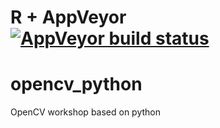 
# R + AppVeyor [![AppVeyor build status](https://ci.appveyor.com/api/projects/status/github/pirahansiah/opencv-python?svg=true)](https://ci.appveyor.com/project/pirahansiah/opencv-python)


# opencv_python
OpenCV workshop based on python 

